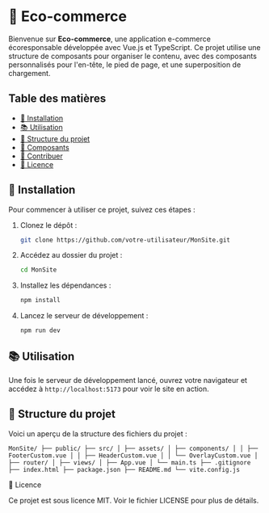 # 🌿 Eco-commerce

Bienvenue sur **Eco-commerce**, une application e-commerce écoresponsable développée avec Vue.js et TypeScript. Ce projet utilise une structure de composants pour organiser le contenu, avec des composants personnalisés pour l'en-tête, le pied de page, et une superposition de chargement.

## Table des matières
- [🚀 Installation](#-installation)
- [📚 Utilisation](#-utilisation)
- [📁 Structure du projet](#-structure-du-projet)
- [🧩 Composants](#-composants)
- [🤝 Contribuer](#-contribuer)
- [📄 Licence](#-licence)

## 🚀 Installation

Pour commencer à utiliser ce projet, suivez ces étapes :

1. Clonez le dépôt :
    ```bash
    git clone https://github.com/votre-utilisateur/MonSite.git
    ```
2. Accédez au dossier du projet :
    ```bash
    cd MonSite
    ```
3. Installez les dépendances :
    ```bash
    npm install
    ```
4. Lancez le serveur de développement :
    ```bash
    npm run dev
    ```

## 📚 Utilisation

Une fois le serveur de développement lancé, ouvrez votre navigateur et accédez à `http://localhost:5173` pour voir le site en action.

## 📁 Structure du projet

Voici un aperçu de la structure des fichiers du projet :

`MonSite/
├── public/
├── src/
│ ├── assets/
│ ├── components/
│ │ ├── FooterCustom.vue
│ │ ├── HeaderCustom.vue
│ │ └── OverlayCustom.vue
│ ├── router/
│ ├── views/
│ ├── App.vue
│ └── main.ts
├── .gitignore
├── index.html
├── package.json
├── README.md
└── vite.config.js`

📄 Licence

Ce projet est sous licence MIT. Voir le fichier LICENSE pour plus de détails.
